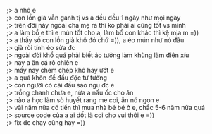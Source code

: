 ;> a nhô e<br>
;> con lồn già vẫn ganh tị vs a đều đều 1 ngày như mọi ngày<br>
;> trên đời này ngoài cha mẹ ra thì ko phải ai cũng tốt vs mình<br> 
;> a làm bồ e thì e mún tốt cho a, làm bồ con khác thì kệ mịa m =))<br>
;> a thấy số con lồn già khổ đó chứ =)), a éo mún như nó đâu<br>
;> già ròi tính éo sửa đc<br>
;> ngoài đời khổ quá phải biết ảo tưởng làm khùng làm điên xíu<br>
;> nay a ăn cá rô chiên e<br>
;> mấy nay chem chép khô hay ướt e<br>
;> a quá khôn để đầu độc tư tưởng<br>
;> con người có cái đầu sao ngu đc e<br>
;> trồng chanh chưa e, nửa a nấu ốc cho ăn<br>
;> nào a học làm sò huyết rang me coi, ăn nó ngon e<br>
;> vài năm nữa có tiền thì mua nhà bé bé ở e, chắc 5-6 năm nữa quá<br>
;> source code của a ai dốt là coi cho vui thôi e =))<br>
;> fix đc chạy cũng hay =))
